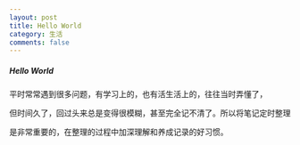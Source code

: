 ```yaml
---
layout: post
title: Hello World
category: 生活
comments: false
---
```



##### Hello World


平时常常遇到很多问题，有学习上的，也有活生活上的，往往当时弄懂了， 
     
但时间久了，回过头来总是变得很模糊，甚至完全记不清了。所以将笔记定时整理  

是非常重要的，在整理的过程中加深理解和养成记录的好习惯。

